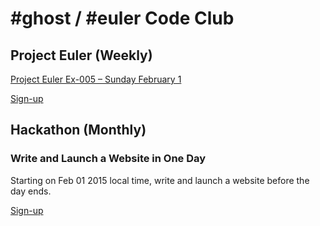 # #ghost / #euler Code Club

## Project Euler (Weekly)
[Project Euler Ex-005 – Sunday February 1](https://projecteuler.net/problem=5)

[Sign-up](https://gist.github.com/deadghost/6306c6cb81e43b07d354)

## Hackathon (Monthly)
### Write and Launch a Website in One Day
Starting on Feb 01 2015 local time, write and launch a website before the day
ends.

[Sign-up](https://gist.github.com/deadghost/6447e2d8b066915aa6ca)
